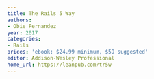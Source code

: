 ```yaml
---
title: The Rails 5 Way
authors:
- Obie Fernandez
year: 2017
categories:
- Rails
prices: 'ebook: $24.99 minimum, $59 suggested'
editor: Addison-Wesley Professional
home_url: https://leanpub.com/tr5w
---
```

